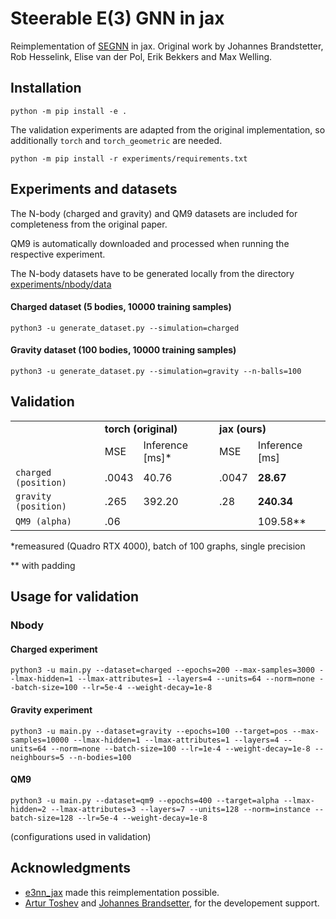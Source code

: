 # Steerable E(3) GNN in jax
Reimplementation of [SEGNN](https://arxiv.org/abs/2110.02905) in jax. Original work by Johannes Brandstetter, Rob Hesselink, Elise van der Pol, Erik Bekkers and Max Welling.

## Installation
```
python -m pip install -e .
```

The validation experiments are adapted from the original implementation, so additionally `torch` and `torch_geometric` are needed.
```
python -m pip install -r experiments/requirements.txt
```

## Experiments and datasets
The N-body (charged and gravity) and QM9 datasets are included for completeness from the original paper.

QM9 is automatically downloaded and processed when running the respective experiment.

The N-body datasets have to be generated locally from the directory [experiments/nbody/data](experiments/nbody/data)
#### Charged dataset (5 bodies, 10000 training samples)
```
python3 -u generate_dataset.py --simulation=charged
```
#### Gravity dataset (100 bodies, 10000 training samples)
```
python3 -u generate_dataset.py --simulation=gravity --n-balls=100
```
## Validation
<table>
  <tr>
    <td></td>
    <td colspan="2"><b>torch (original)</b></td>
    <td colspan="2"><b>jax (ours)</b></td>
  </tr>
  <tr>
    <td></td>
    <td>MSE</td>
    <td>Inference [ms]*</td>
    <td>MSE</td>
    <td>Inference [ms]</td>
  </tr>
  <tr>
    <td> <code>charged (position)</code> </td>
    <td>.0043</td>
    <td>40.76</td>
    <td>.0047</td>
    <td><b>28.67</td>
  </tr>
  <tr>
    <td><code>gravity (position)</code> </td>
    <td>.265</td>
    <td>392.20</td>
    <td>.28</td>
    <td><b>240.34</td>
  </tr>
  <tr>
    <td> <code>QM9 (alpha)</code> </td>
    <td>.06</td>
    <td></td>
    <td></td>
    <td>109.58**</td>
  </tr>
</table>
*remeasured (Quadro RTX 4000), batch of 100 graphs, single precision

** with padding

## Usage for validation
### Nbody
#### Charged experiment
```
python3 -u main.py --dataset=charged --epochs=200 --max-samples=3000 --lmax-hidden=1 --lmax-attributes=1 --layers=4 --units=64 --norm=none --batch-size=100 --lr=5e-4 --weight-decay=1e-8
```
#### Gravity experiment
```
python3 -u main.py --dataset=gravity --epochs=100 --target=pos --max-samples=10000 --lmax-hidden=1 --lmax-attributes=1 --layers=4 --units=64 --norm=none --batch-size=100 --lr=1e-4 --weight-decay=1e-8 --neighbours=5 --n-bodies=100
```

#### QM9
```
python3 -u main.py --dataset=qm9 --epochs=400 --target=alpha --lmax-hidden=2 --lmax-attributes=3 --layers=7 --units=128 --norm=instance --batch-size=128 --lr=5e-4 --weight-decay=1e-8
```


(configurations used in validation)

## Acknowledgments
- [e3nn_jax](https://github.com/e3nn/e3nn-jax) made this reimplementation possible.
- [Artur Toshev](https://github.com/arturtoshev) and [Johannes Brandsetter](https://github.com/brandstetter-johannes), for the developement support.
